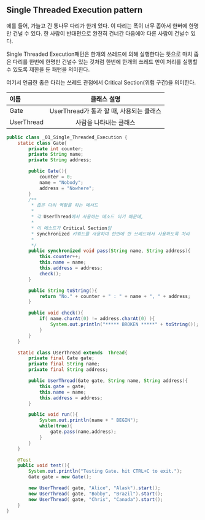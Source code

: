 ## Single Threaded Execution pattern
 에를 들어, 가늘고 긴 통나무 다리가 한개 있다. 이 다리는 폭이 너무 좁아서 한버에 한명만 건널 수 있다.
한 사람이 반대편으로 완전히 건너간 다음에야 다른 사람이 건널수 있다.

 Single Threaded Execution패턴은 한개의 쓰레드에 의해 실행한다는 뜻으로 마치 좁은 다리를 한번에 한명만 건널수 있는 것처럼 
한번에 한개의 쓰레드 만이 처리를 실행할 수 있도록 제한을 둔 패턴을 의미한다.

 여기서 언급한 좁은 다리는 쓰레드 관점에서 Critical Section(위험 구간)을 의미한다.
 
 
| 이름 | 클래스 설명 |
| :--- | :---: |
| Gate | UserThread가 통과 할 때, 사용되는 클래스 |
| UserThread | 사람을 나타내는 클래스 |

```java
public class _01_Single_Threaded_Execution {
    static class Gate{
        private int counter;
        private String name;
        private String address;

        public Gate(){
            counter = 0;
            name = "Nobody";
            address = "Nowhere";
        }
        /**
         * 좁은 다리 역활를 하는 메서드 
         * 
         * 각 UserThread에서 사용하는 메소드 이기 때문에, 
         * 
         * 이 메소드가 Critical Section임
         * synchronized 키워드를 사용하여 한번에 한 쓰레드에서 사용하도록 처리
         * 
         */
        public synchronized void pass(String name, String address){
            this.counter++;
            this.name = name;
            this.address = address;
            check();
        }

        public String toString(){
            return "No." + counter + " : " + name + ", " + address;
        }

        public void check(){
            if( name.charAt(0) != address.charAt(0) ){
                System.out.println("***** BROKEN *****" + toString());
            }
        }
    }

    static class UserThread extends  Thread{
        private final Gate gate;
        private final String name;
        private final String address;

        public UserThread(Gate gate, String name, String address){
            this.gate = gate;
            this.name = name;
            this.address = address;
        }

        public void run(){
            System.out.println(name + " BEGIN");
            while(true){
                gate.pass(name,address);
            }
        }
    }

    @Test
    public void test(){
        System.out.println("Testing Gate. hit CTRL+C to exit.");
        Gate gate = new Gate();

        new UserThread( gate, "Alice", "Alask").start();
        new UserThread( gate, "Bobby", "Brazil").start();
        new UserThread( gate, "Chris", "Canada").start();
    }
}
```